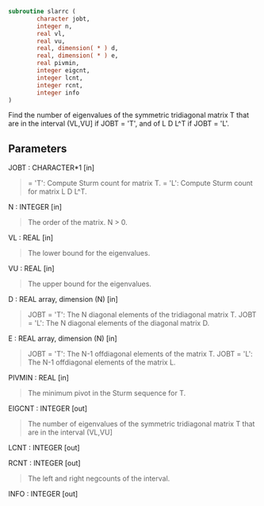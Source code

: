 ```fortran
subroutine slarrc (
        character jobt,
        integer n,
        real vl,
        real vu,
        real, dimension( * ) d,
        real, dimension( * ) e,
        real pivmin,
        integer eigcnt,
        integer lcnt,
        integer rcnt,
        integer info
)
```

Find the number of eigenvalues of the symmetric tridiagonal matrix T
that are in the interval (VL,VU] if JOBT = 'T', and of L D L^T
if JOBT = 'L'.

## Parameters
JOBT : CHARACTER\*1 [in]
> = 'T':  Compute Sturm count for matrix T.
> = 'L':  Compute Sturm count for matrix L D L^T.

N : INTEGER [in]
> The order of the matrix. N > 0.

VL : REAL [in]
> The lower bound for the eigenvalues.

VU : REAL [in]
> The upper bound for the eigenvalues.

D : REAL array, dimension (N) [in]
> JOBT = 'T': The N diagonal elements of the tridiagonal matrix T.
> JOBT = 'L': The N diagonal elements of the diagonal matrix D.

E : REAL array, dimension (N) [in]
> JOBT = 'T': The N-1 offdiagonal elements of the matrix T.
> JOBT = 'L': The N-1 offdiagonal elements of the matrix L.

PIVMIN : REAL [in]
> The minimum pivot in the Sturm sequence for T.

EIGCNT : INTEGER [out]
> The number of eigenvalues of the symmetric tridiagonal matrix T
> that are in the interval (VL,VU]

LCNT : INTEGER [out]

RCNT : INTEGER [out]
> The left and right negcounts of the interval.

INFO : INTEGER [out]
